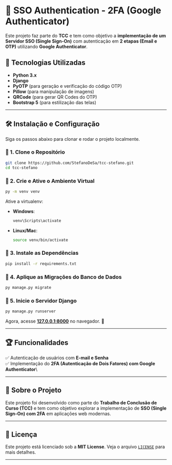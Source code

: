 # 🔐 SSO Authentication - 2FA (Google Authenticator)

Este projeto faz parte do **TCC** e tem como objetivo a **implementação de um Servidor SSO (Single Sign-On)** com autenticação em **2 etapas (Email e OTP)** utilizando **Google Authenticator**.

## 🚀 Tecnologias Utilizadas

- **Python 3.x**
- **Django**
- **PyOTP** (para geração e verificação do código OTP)
- **Pillow** (para manipulação de imagens)
- **QRCode** (para gerar QR Codes do OTP)
- **Bootstrap 5** (para estilização das telas)

---

## 🛠️ **Instalação e Configuração**

Siga os passos abaixo para clonar e rodar o projeto localmente.

### 🔹 1. Clone o Repositório

```bash
git clone https://github.com/StefanoDeSa/tcc-stefano.git
cd tcc-stefano
```

### 🔹 2. Crie e Ative o Ambiente Virtual

```bash
py -m venv venv
```

Ative a virtualenv:

- **Windows**:
  ```bash
  venv\Scripts\activate
  ```
- **Linux/Mac**:
  ```bash
  source venv/bin/activate
  ```

### 🔹 3. Instale as Dependências

```bash
pip install -r requirements.txt
```

### 🔹 4. Aplique as Migrações do Banco de Dados

```bash
py manage.py migrate
```

### 🔹 5. Inicie o Servidor Django

```bash
py manage.py runserver
```

Agora, acesse [**127.0.0.1:8000**](http://127.0.0.1:8000/) no navegador. 🚀

---

## 🏆 **Funcionalidades**

✅ Autenticação de usuários com **E-mail e Senha**\
✅ Implementação do **2FA (Autenticação de Dois Fatores) com Google Authenticator**\

---

## 📝 **Sobre o Projeto**

Este projeto foi desenvolvido como parte do **Trabalho de Conclusão de Curso (TCC)** e tem como objetivo explorar a implementação de **SSO (Single Sign-On) com 2FA** em aplicações web modernas.

---

## 📜 **Licença**

Este projeto está licenciado sob a **MIT License**. Veja o arquivo [`LICENSE`](LICENSE) para mais detalhes.

---

